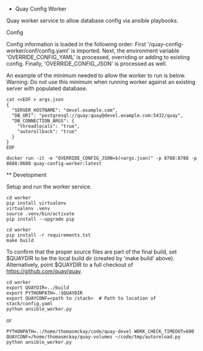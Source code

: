 * Quay Config Worker

Quay worker service to allow database config via ansible playbooks.

Config

Config information is loaded in the following order: First '/quay-config-worker/conf/config.yaml' is imported. Next, the environment variable 'OVERRIDE_CONFIG_YAML' is processed, overriding or adding to existing config. Finally, 'OVERRIDE_CONFIG_JSON' is processed as well.

An example of the minimum needed to allow the worker to run is below. Warning: Do not use this minimum when running worker against an existing server with populated database.
```
cat <<EOF > args.json
{
  "SERVER_HOSTNAME": "devel.example.com",
  "DB_URI": "postgresql://quay:quay@devel.example.com:5432/quay",
  "DB_CONNECTION_ARGS": {
    "threadlocals": "true",
    "autorollback": "true"
  }
}
EOF

docker run -it -e "OVERRIDE_CONFIG_JSON=$(<args.json)" -p 8788:8788 -p 8688:8688 quay-config-worker:latest

```

** Development

Setup and run the worker service.
```
cd worker
pip install virtualenv
virtualenv .venv
source .venv/bin/activate
pip install --upgrade pip
```

```
cd worker
pip install -r requirements.txt
make build
```

To confirm that the proper source files are part of the final build, set $QUAYDIR to be the local build dir (created by 'make build' above). Alternatively, point $QUAYDIR to a full checkout of https://github.com/quay/quay.
```
cd worker
export QUAYDIR=../build
export PYTHONPATH=.:$QUAYDIR
export QUAYCONF=<path to /stack>  # Path to location of stack/config.yaml
python ansible_worker.py
```
or
```
PYTHONPATH=.:/home/thomasmckay/code/quay-devel WORK_CHECK_TIMEOUT=600 QUAYCONF=/home/thomasmckay/quay-volumes ~/code/tmp/autoreload.py python ansible_worker.py
```
